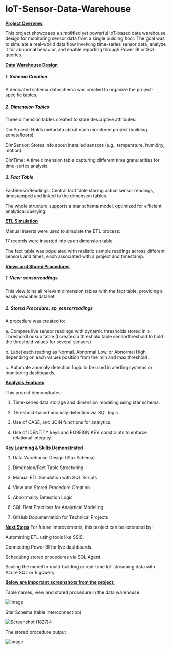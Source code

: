 # IoT-Sensor-Data-Warehouse

****<ins>Project Overview</ins>****

This project showcases a simplified yet powerful IoT-based data warehouse design for monitoring sensor data from a single building floor. The goal was to simulate a real-world data flow involving time-series sensor data, analyze it for abnormal behavior, and enable reporting through Power BI or SQL queries.

****<ins>Data Warehouse Design</ins>****
##### 1. Schema Creation

A dedicated schema dataschema was created to organize the project-specific tables.

##### 2. Dimension Tables

Three dimension tables created to store descriptive attributes:

DimProject: Holds metadata about each monitored project (building zones/floors).

DimSensor: Stores info about installed sensors (e.g., temperature, humidity, motion).

DimTime: A time dimension table capturing different time granularities for time-series analysis.

##### 3. Fact Table

FactSensorReadings: Central fact table storing actual sensor readings, timestamped and linked to the dimension tables. 

The whole structure supports a star schema model, optimized for efficient analytical querying.

****<ins> ETL Simulation</ins>****

Manual inserts were used to simulate the ETL process:

17 records were inserted into each dimension table.

The fact table was populated with realistic sample readings across different sensors and times, each associated with a project and timestamp.

****<ins> Views and Stored Procedures</ins>****

##### 1. View: sensorreadings
This view joins all relevant dimension tables with the fact table, providing a easily readable dataset.

##### 2. Stored Procedure: sp_sensorreadings

A procedure was created to:

a. Compare live sensor readings with dynamic thresholds stored in a ThresholdLookup table (I created a threshold table sensorthreshold to hold the threshold values for several sensors)

b. Label each reading as Normal, Abnormal Low, or Abnormal High depending on each values position from the min and max threshold.

c. Automate anomaly detection logic to be used in alerting systems or monitoring dashboards.

****<ins>Analysis Features</ins>****

This project demonstrates:

1. Time-series data storage and dimension modeling using star schema.

2. Threshold-based anomaly detection via SQL logic.

3. Use of CASE, and JOIN functions for analytics.

4. Use of IDENTITY keys and FOREIGN KEY constraints to enforce relational integrity.

****<ins> Key Learning & Skills Demonstrated</ins>****

1. Data Warehouse Design (Star Schema)

2. Dimension/Fact Table Structuring

3. Manual ETL Simulation with SQL Scripts

4. View and Stored Procedure Creation

5. Abnormality Detection Logic

6. SQL Best Practices for Analytical Modeling

7. GitHub Documentation for Technical Projects

****<ins> Next Steps</ins>****
For future improvements, this project can be extended by:

Automating ETL using tools like SSIS.

Connecting Power BI for live dashboards.

Scheduling stored procedures via SQL Agent.

Scaling the model to multi-building or real-time IoT streaming data with Azure SQL or BigQuery.

****<ins> Below are important screenshots from the project:</ins>****

Table names, view and stored procedure in the data warehouse 

![image](https://github.com/user-attachments/assets/ab594998-533c-4aa4-9f1f-be74c0f534b4)


Star Schema (table interconnection)

![Screenshot (1827)4](https://github.com/user-attachments/assets/6e0bebac-8513-441f-84ee-2fb41b466455)


The stored procedure output 

![image](https://github.com/user-attachments/assets/b4ca4bd5-e26d-420b-aa7b-1a8a4878a796)
